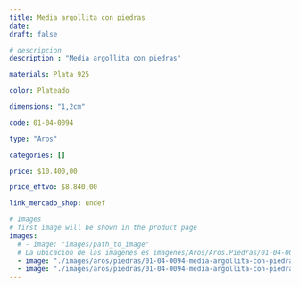 ```yaml
---
title: Media argollita con piedras
date: 
draft: false

# descripcion
description : "Media argollita con piedras"

materials: Plata 925

color: Plateado

dimensions: "1,2cm"

code: 01-04-0094

type: "Aros"

categories: []

price: $10.400,00

price_eftvo: $8.840,00

link_mercado_shop: undef

# Images
# first image will be shown in the product page
images:
  # - image: "images/path_to_image"
  # La ubicacion de las imagenes es imagenes/Aros/Aros.Piedras/01-04-0094-media-argollita-con-piedras
  - image: "./images/aros/piedras/01-04-0094-media-argollita-con-piedras_a.jpeg"
  - image: "./images/aros/piedras/01-04-0094-media-argollita-con-piedras_b.jpeg"
---
```

